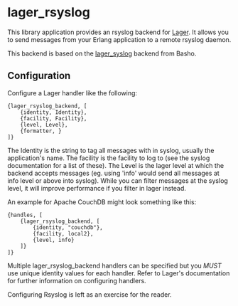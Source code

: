 lager_rsyslog
=============

This library application provides an rsyslog backend for [Lager][lager]. It allows you to send messages from your Erlang application to a remote rsyslog daemon.

This backend is based on the [lager_syslog][lager_syslog] backend from Basho.

Configuration
-------------

  Configure a Lager handler like the following:

    {lager_rsyslog_backend, [
        {identity, Identity},
        {facility, Facility},
        {level, Level},
        {formatter, }
    ]}

The Identity is the string to tag all messages with in syslog, usually the application's name. The facility is the facility to log to (see the syslog documentation for a list of these). The Level is the lager level at which the backend accepts messages (eg. using 'info' would send all messages at info level or above into syslog). While you can filter messages at the syslog level, it will improve performance if you filter in lager instead.

An example for Apache CouchDB might look something like this:

    {handles, [
        {lager_rsyslog_backend, [
            {identity, "couchdb"},
            {facility, local2},
            {level, info}
        ]}
    ]}

Multiple lager_rsyslog_backend handlers can be specified but you *MUST* use
unique identity values for each handler. Refer to Lager's documentation for
further information on configuring handlers.

Configuring Rsyslog is left as an exercise for the reader.

[lager]: https://github.com/basho/lager
[lager_syslog]: https://github.com/basho/lager_syslog
